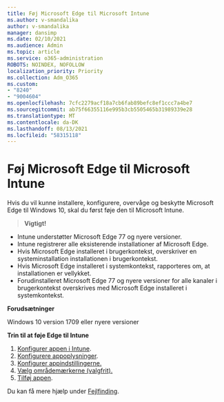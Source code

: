 ```yaml
---
title: Føj Microsoft Edge til Microsoft Intune
ms.author: v-smandalika
author: v-smandalika
manager: dansimp
ms.date: 02/10/2021
ms.audience: Admin
ms.topic: article
ms.service: o365-administration
ROBOTS: NOINDEX, NOFOLLOW
localization_priority: Priority
ms.collection: Adm_O365
ms.custom:
- "8240"
- "9004604"
ms.openlocfilehash: 7cfc2279acf18a7cb6fab89befc8ef1ccc7a4be7
ms.sourcegitcommit: ab75f66355116e995b3cb5505465b31989339e28
ms.translationtype: MT
ms.contentlocale: da-DK
ms.lasthandoff: 08/13/2021
ms.locfileid: "58315118"
---
```

# <a name="add-microsoft-edge-to-microsoft-intune"></a>Føj Microsoft Edge til Microsoft Intune

Hvis du vil kunne installere, konfigurere, overvåge og beskytte Microsoft Edge til Windows 10, skal du først føje den til Microsoft Intune.

> **Vigtigt!**
- Intune understøtter Microsoft Edge 77 og nyere versioner.
- Intune registrerer alle eksisterende installationer af Microsoft Edge.
- Hvis Microsoft Edge installeret i brugerkontekst, overskriver en systeminstallation installationen i brugerkontekst.
- Hvis Microsoft Edge installeret i systemkontekst, rapporteres om, at installationen er vellykket.
- Forudinstalleret Microsoft Edge 77 og nyere versioner for alle kanaler i brugerkontekst overskrives med Microsoft Edge installeret i systemkontekst.

**Forudsætninger**

Windows 10 version 1709 eller nyere versioner

**Trin til at føje Edge til Intune**

1. [Konfigurer appen i Intune](https://docs.microsoft.com/mem/intune/apps/apps-windows-edge).
2. [Konfigurere appoplysninger](https://docs.microsoft.com/mem/intune/apps/apps-windows-edge).
3. [Konfigurer appindstillingerne.](https://docs.microsoft.com/mem/intune/apps/apps-windows-edge)
4. [Vælg områdemærkerne (valgfrit).](https://docs.microsoft.com/mem/intune/apps/apps-windows-edge)
5. [Tilføj appen](https://docs.microsoft.com/mem/intune/apps/apps-windows-edge).

Du kan få mere hjælp under [Fejlfinding](https://docs.microsoft.com/mem/intune/apps/apps-windows-edge).




